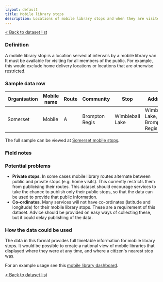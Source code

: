 ```yaml
---
layout: default
title: Mobile library stops
description: Locations of mobile library stops and when they are visited
---
```


[&lt; Back to dataset list](./)

### Definition

A mobile library stop is a location served at intervals by a mobile library van. It must be available for visiting for all members of the public. For example, this would exclude home delivery locations or locations that are otherwise restricted.

### Sample data row

| Organisation | Mobile name | Route | Community | Stop | Address | Postcode | GeoX | GeoY | Day | Arrival | Departure | Frequency | Start | End | Timetable |
| ------------ | ----------- | ----- | --------- | ---- | ------- | -------- | ---- | ---- | --- | ------- | --------- | --------- | ----- | --- | --------- |
| Somerset | Mobile | A | Brompton Regis | Wimbleball Lake | Wimbleball Lake, Brompton Regis | TA22 9NU | -3.47537 | 51.064823 | Tuesday | 10:05 | 10:20 | FREQ=WEEKLY;INTERVAL=4 | 2019-11-12 | | [Link](https://www.somerset.gov.uk/libraries-leisure-and-communities/libraries/library-facilities/mobile-library/) |

The full sample can be viewed at [Somerset mobile stops](https://github.com/LibrariesHacked/schema-librarydata/blob/master/data/somerset_mobile_library_stops.csv).

### Field notes

### Potential problems

- **Private stops**. In some cases mobile library routes alternate between public and private stops (e.g. home visits). This currently restricts them from publicising their routes. This dataset should encourage services to take the chance to publish only their public stops, so that the data can be used to provide that public information.
- **Co-ordinates**. Many services will not have co-ordinates (latitude and longitude) for their mobile library stops. These are a requirement of this dataset. Advice should be provided on easy ways of collecting these, but it could delay publishing of the data.

### How the data could be used

The data in this format provides full timetable information for mobile library stops. It would be possible to create a national view of mobile libraries that displayed where they were at any time, and where a citizen's nearest stop was.

For an example usage see this [mobile library dashboard](https://www.mobilelibraries.org).

[&lt; Back to dataset list](./)
